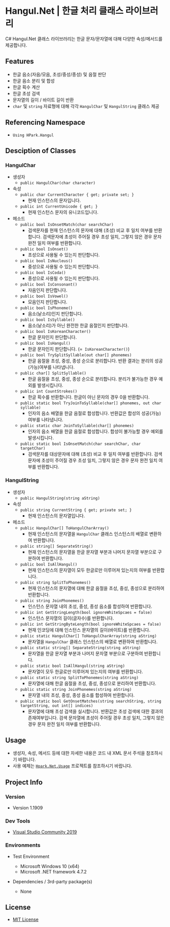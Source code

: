 # Hangul.Net | 한글 처리 클래스 라이브러리

C# Hangul.Net 클래스 라이브러리는 한글 문자/문자열에 대해 다양한 속성/메서드를 제공합니다.



## Features

+ 한글 음소(자음/모음, 초성/중성/종성) 및 음절 판단
+ 한글 음소 분리 및 합성
+ 한글 획수 계산
+ 한글 초성 검색
+ 문자열의 길이 / 바이트 길이 반환
+ `char` 및 `string` 자료형에 대해 각각 `HangulChar` 및 `HangulString` 클래스 제공



## Referencing Namespace

+ `Using HPark.Hangul`



## Desciption of Classes

### HangulChar

+ 생성자
    + `public HangulChar(char character)`
+ 속성
    + `public char CurrentCharacter { get; private set; }`
      + 현재 인스턴스의 문자입니다.
    + `public int CurrentUnicode { get; }`
      + 현재 인스턴스 문자의 유니코드입니다.
+ 메소드
    + `public bool IsOnsetMatch(char searchChar)`
      + 검색문자를 현재 인스턴스의 문자에 대해 (초성) 비교 후 일치 여부를 반환합니다.
         검색문자에 초성이 주어질 경우 초성 일치, 그렇지 않은 경우 문자 완전 일치 여부를 반환합니다.
    + `public bool IsOnset()`
       + 초성으로 사용될 수 있는지 판단합니다.
    + `public bool IsNucleus()`
       + 중성으로 사용될 수 있는지 판단합니다.
    + `public bool IsCoda()`
       + 종성으로 사용될 수 있는지 판단합니다.
    + `public bool IsConsonant()`
       + 자음인지 판단합니다.
    + `public bool IsVowel()`
       + 모음인지 판단합니다.
    + `public bool IsPhoneme()`
       + 음소(낱소리)인지 판단합니다.
    + `public bool IsSyllable()`
       + 음소(낱소리)가 아닌 완전한 한글 음절인지 판단합니다.
    + `public bool IsKoreanCharacter()`
       + 한글 문자인지 판단합니다.
    + `public bool IsHangul()`
       + 한글 문자인지 판단합니다. (=` IsKoreanCharacter()`)
    + `public bool TrySplitSyllable(out char[] phonemes)`
       + 한글 음절을 초성, 중성, 종성 순으로 분리합니다. 반환 결과는 분리의 성공(가능)여부를 나타냅니다.
    + `public char[] SplitSyllable()`
       + 한글 음절을 초성, 중성, 종성 순으로 분리합니다. 분리가 불가능한 경우 예외를 발생시킵니다.
    + `public int CountStrokes()`
       + 한글 획수를 반환합니다. 한글이 아닌 문자의 경우 0을 반환합니다.
    + `public static bool TryJoinToSyllable(char[] phonemes, out char syllable)`
      + 인자의 음소 배열을 한글 음절로 합성합니다. 반환값은 합성의 성공(가능) 여부를 나타냅니다.
    + `public static char JoinToSyllable(char[] phonemes)`
      + 인자의 음소 배열을 한글 음절로 합성합니다. 합성이 불가능할 경우 예외를 발생시킵니다.
    + `public static bool IsOnsetMatch(char searchChar, char targetChar)`
      + 검색문자를 대상문자에 대해 (초성) 비교 후 일치 여부를 반환합니다. 검색문자에 초성이 주어질 경우 초성 일치, 그렇지 않은 경우 문자 완전 일치 여부를 반환합니다.


### HangulString

+ 생성자
    + `public HangulString(string aString)`
+ 속성
    + `public string CurrentString { get; private set; }`
        + 현재 인스턴스의 문자열입니다.
+ 메소드
    + `public HangulChar[] ToHangulCharArray()`
        + 현재 인스턴스의 문자열을 `HangulChar` 클래스 인스턴스의 배열로 변환하여 반환합니다.
    + `public string[] SeparateString()`
        + 현재 인스턴스의 문자열을 한글 문자열 부분과 나머지 문자열 부분으로 구분하여 반환합니다.
    + `public bool IsAllHangul()`
        + 현재 인스턴스의 문자열이 모두 한글로만 이루어져 있는지의 여부를 반환합니다.
    + `public string SplitToPhonemes()`
        + 현재 인스턴스의 문자열에 대해 한글 음절을 초성, 중성, 종성으로 분리하여 반환합니다.
    + `public string JoinPhonemes()`
        + 인스턴스 문자열 내의 초성, 중성, 종성 음소를 합성하여 반환합니다.
    + `public int GetStringLength(bool ignoreWhiteSpcaes = false)`
        + 인스턴스 문자열의 길이(글자수)를 반환합니다.
    + `public int GetStringByteLength(bool ignoreWhiteSpcaes = false)`
        + 현재 인코딩에 대해 인스턴스 문자열의 길이(바이트)를 반환합니다.
    + `public static HangulChar[] ToHangulCharArray(string aString)`
        + 문자열을 `HangulChar` 클래스 인스턴스의 배열로 변환하여 반환합니다.
    + `public static string[] SeparateString(string aString)`
        + 문자열을 한글 문자열 부분과 나머지 문자열 부분으로 구분하여 반환합니다.
    + `public static bool IsAllHangul(string aString)`
        + 문자열이 모두 한글로만 이루어져 있는지의 여부를 반환합니다.
    + `public static string SplitToPhonemes(string aString)`
        + 문자열에 대해 한글 음절을 초성, 중성, 종성으로 분리하여 반환합니다.
    + `public static string JoinPhonemes(string aString)`
        + 문자열 내의 초성, 중성, 종성 음소를 합성하여 반환합니다.
    + `public static bool GetOnsetMatches(string searchString, string targetString, out int[] indices)`
        + 문자열에 대해 초성 검색을 실시합니다. 반환값은 초성 검색에 대한 결과의 존재여부입니다.  검색 문자열에 초성이 주어질 경우 초성 일치, 그렇지 않은 경우 문자 완전 일치 여부를 반환합니다.



## Usage

+ 생성자, 속성, 메서드 등에 대한 자세한 내용은 코드 내 XML 문서 주석을 참조하시기 바랍니다.
+ 사용 예제는  [`Hpark.Net.Usage`](https://github.com/mohenjo/Hangul.Net/tree/master/Hangul.Net/Hpark.Hangul.Usage) 프로젝트를 참조하시기 바랍니다.



## Project Info

### Version

+ Version 1.1909

### Dev Tools

+ [Visual Studio Community 2019](https://visualstudio.microsoft.com/ko/vs/)

### Environments

+ Test Environment

    + Microsoft Windows 10 (x64)
    + Microsoft .NET framework 4.7.2

+ Dependencies / 3rd-party package(s)

    + None




## License

+ [MIT License](https://github.com/mohenjo/Hangul.Net/blob/master/LICENSE)
